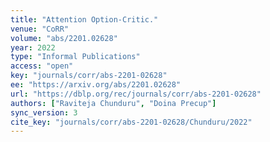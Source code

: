```yaml
---
title: "Attention Option-Critic."
venue: "CoRR"
volume: "abs/2201.02628"
year: 2022
type: "Informal Publications"
access: "open"
key: "journals/corr/abs-2201-02628"
ee: "https://arxiv.org/abs/2201.02628"
url: "https://dblp.org/rec/journals/corr/abs-2201-02628"
authors: ["Raviteja Chunduru", "Doina Precup"]
sync_version: 3
cite_key: "journals/corr/abs-2201-02628/Chunduru/2022"
---
```


